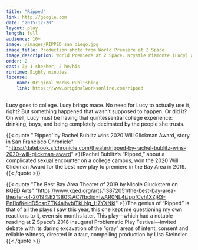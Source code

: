 ```yaml
---
title: "Ripped"
link: http://google.com
date: "2015-12-20"
layout: play
length: full
audience: 16+
image: /images/RIPPED_san_diego.jpg
image_title: Production photo from World Premiere at Z Space
image_description: World Premiere at Z Space. Krystle Piamonte (Lucy) and Edwin Jacobs (Bradley). Directed by Lisa Steindler. Photo by Lorenzo Fernandez-Kopec.
order: 2
cast: 3; 1 she/her, 2 he/his
runtime: Eighty minutes.
license:
    name: Original Works Publishing
    link: https://www.originalworksonline.com/ripped
---
```


Lucy goes to college. Lucy brings mace. No need for Lucy to actually use it, right? But something happened that wasn’t supposed to happen. Or did it? Oh well, Lucy must be having that quintessential college experience: drinking, boys, and being completely decimated by the people she trusts.

{{< quote "‘Ripped’ by Rachel Bublitz wins 2020 Will Glickman Award, story in San Francisco Chronicle" "https://datebook.sfchronicle.com/theater/ripped-by-rachel-bublitz-wins-2020-will-glickman-award" >}}Rachel Bublitz’s “Ripped,” about a complicated sexual encounter on a college campus, won the 2020 Will Glickman Award for the best new play to premiere in the Bay Area in 2019.{{< /quote >}}

{{< quote "The Best Bay Area Theater of 2019 by Nicole Gluckstern on KQED Arts" "https://www.kqed.org/arts/13872051/the-best-bay-area-theater-of-2019%E2%80%AC?fbclid=IwAR0NL4jJppfCvh1XZjR3-PnI1ofKeldD5cspZTK4aihybiTkLNg_H7YXNkI" >}}The genius of “Ripped” is that of all the plays I saw this year, this one kept me questioning my own reactions to it, even six months later. This play—which had a notable reading at Z Space’s 2018 inaugural Problematic Play Festival—invited debate with its daring excavation of the “gray” areas of intent, consent and reliable witness, directed in a taut, compelling production by Lisa Steindler.{{< /quote >}}
